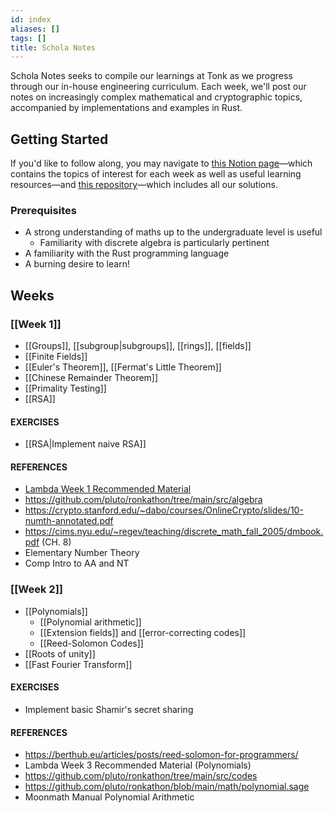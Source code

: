 ```yaml
---
id: index
aliases: []
tags: []
title: Schola Notes
---
```


Schola Notes seeks to compile our learnings at Tonk as we progress through our in-house engineering curriculum. Each week, we'll post our notes on increasingly complex mathematical and cryptographic topics, accompanied by implementations and examples in Rust.

## Getting Started
If you'd like to follow along, you may navigate to [this Notion page](https://www.notion.so/tonk/Foundation-for-Applied-Cryptography-0a33951054b84cd68c3e030bed945003)—which contains the topics of interest for each week as well as useful learning resources—and [this repository](https://github.com/tonk-gg/schola)—which includes all our solutions.

### Prerequisites
- A strong understanding of maths up to the undergraduate level is useful
    - Familiarity with discrete algebra is particularly pertinent
- A familiarity with the Rust programming language
- A burning desire to learn!

## Weeks
### [[Week 1]]
- [[Groups]], [[subgroup|subgroups]], [[rings]], [[fields]]
- [[Finite Fields]]
- [[Euler's Theorem]], [[Fermat's Little Theorem]]
- [[Chinese Remainder Theorem]]
- [[Primality Testing]]
- [[RSA]]

#### EXERCISES
- [[RSA|Implement naive RSA]]

#### REFERENCES
- [Lambda Week 1 Recommended Material](https://github.com/lambdaclass/sparkling_water_bootcamp)
- https://github.com/pluto/ronkathon/tree/main/src/algebra
- https://crypto.stanford.edu/~dabo/courses/OnlineCrypto/slides/10-numth-annotated.pdf
- https://cims.nyu.edu/~regev/teaching/discrete_math_fall_2005/dmbook.pdf (CH. 8)
- Elementary Number Theory
- Comp Intro to AA and NT

### [[Week 2]]
- [[Polynomials]]
    - [[Polynomial arithmetic]]
    - [[Extension fields]] and [[error-correcting codes]]
    - [[Reed-Solomon Codes]]
- [[Roots of unity]]
- [[Fast Fourier Transform]]

#### EXERCISES
- Implement basic Shamir's secret sharing

#### REFERENCES
- https://berthub.eu/articles/posts/reed-solomon-for-programmers/
- Lambda Week 3 Recommended Material (Polynomials)
- https://github.com/pluto/ronkathon/tree/main/src/codes
- https://github.com/pluto/ronkathon/blob/main/math/polynomial.sage
- Moonmath Manual Polynomial Arithmetic

